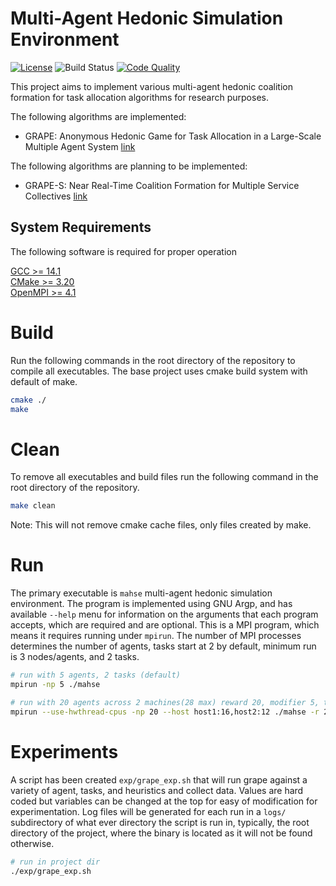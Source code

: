 # Multi-Agent Hedonic Simulation Environment
[![License](http://img.shields.io/badge/license-MIT-blue.svg?colorB=9977bb&style=plastic)](https://github.com/wltjr/mahse/blob/master/LICENSE)
![Build Status](https://github.com/wltjr/mahse/actions/workflows/build.yml/badge.svg)
[![Code Quality](https://sonarcloud.io/api/project_badges/measure?project=wltjr_mahse&metric=alert_status)](https://sonarcloud.io/dashboard?id=wltjr_mahse)

This project aims to implement various multi-agent hedonic coalition formation
for task allocation algorithms for research purposes.

The following algorithms are implemented:
- GRAPE: Anonymous Hedonic Game for Task Allocation in a Large-Scale Multiple
  Agent System [link](https://ieeexplore.ieee.org/abstract/document/8439076)

The following algorithms are planning to be implemented:
- GRAPE-S: Near Real-Time Coalition Formation for Multiple Service Collectives
  [link](https://arxiv.org/abs/2310.12480)

## System Requirements
The following software is required for proper operation

  [GCC >= 14.1](https://gcc.gnu.org/releases.html)  
  [CMake >= 3.20](https://cmake.org/download/)  
  [OpenMPI >= 4.1](https://www.open-mpi.org/software/)

# Build
Run the following commands in the root directory of the repository to compile
all executables. The base project uses cmake build system with default of make.
```bash
cmake ./
make
```

# Clean
To remove all executables and build files run the following command in the root
directory of the repository. 
```bash
make clean
```
Note: This will not remove cmake cache files, only files created by make.

# Run
The primary executable is `mahse` multi-agent hedonic simulation environment.
The program is implemented using GNU Argp, and has available `--help` menu for
information on the arguments that each program accepts, which are required and
are optional. This is a MPI program, which means it requires running under
`mpirun`. The number of MPI processes determines the number of agents, tasks
start at 2 by default, minimum run is 3 nodes/agents, and 2 tasks.

```bash
# run with 5 agents, 2 tasks (default)
mpirun -np 5 ./mahse

# run with 20 agents across 2 machines(28 max) reward 20, modifier 5, tasks 5, Peaked-Reward
mpirun --use-hwthread-cpus -np 20 --host host1:16,host2:12 ./mahse -r 20 -m 5 -t 5 -u 0
```

# Experiments
A script has been created `exp/grape_exp.sh` that will run grape against a variety
of agent, tasks, and heuristics and collect data. Values are hard coded but
variables can be changed at the top for easy of modification for experimentation.
Log files will be generated for each run in a `logs/` subdirectory of what ever
directory the script is run in, typically, the root directory of the project,
where the binary is located as it will not be found otherwise.
```bash
# run in project dir
./exp/grape_exp.sh
```
